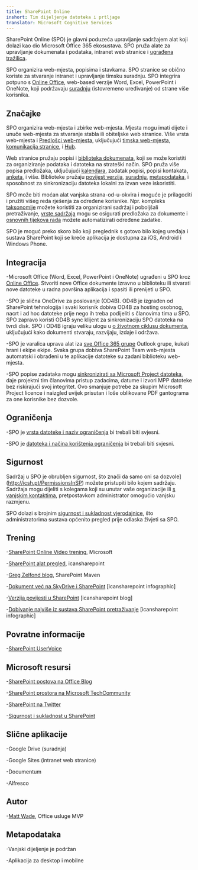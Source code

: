 ```yaml
---
title: SharePoint Online
inshort: Tim dijeljenje datoteka i prtljage
translator: Microsoft Cognitive Services
---
```



SharePoint Online (SPO) je glavni poduzeća upravljanje sadržajem alat koji dolazi kao dio Microsoft Office 365 ekosustava. SPO pruža alate za upravljanje dokumenata i podataka, intranet web stranice i [ugrađena tražilica](http://icsh.pt/HowToSPSearch).

SPO organizira web-mjesta, popisima i stavkama. SPO stranice se obično koriste za stvaranje intranet i upravljanje timsku suradnju. SPO integrira potpuno s [Online Office](https://technet.microsoft.com/en-us/library/word-online-service-description.aspx), web-based verzije Word, Excel, PowerPoint i OneNote, koji podržavaju [suradnju](http://icsh.pt/CoAuthoring) (istovremeno uređivanje) od strane više korisnika.

Značajke
---------

SPO organizira web-mjesta i zbirke web-mjesta. Mjesta mogu imati dijete i unuče web-mjesta za stvaranje stabla ili obiteljske web stranice. Više vrsta web-mjesta i [Predlošci web-mjesta](https://support.office.com/en-us/article/Using-templates-to-create-different-kinds-of-SharePoint-sites-449eccec-ff99-4cf3-b62e-dcfee37e8da4), uključujući [timska web-mjesta](https://support.office.com/en-us/article/what-is-a-sharepoint-team-site-75545757-36c3-46a7-beed-0aaa74f0401e), [komunikacija stranice](https://support.office.com/en-us/article/what-is-a-sharepoint-communication-site-94a33429-e580-45c3-a090-5512a8070732), i [Hub](https://docs.microsoft.com/en-us/sharepoint/dev/features/hub-site/hub-site-overview).

Web stranice pružaju popisi i [biblioteka dokumenata](http://icsh.pt/SPDocLibs), koji se može koristiti za organiziranje podataka i datoteka na strateški način. SPO pruža više popisa predložaka, uključujući [kalendara](https//icsh.pt/SPCalendars), zadatak popisi, popisi kontakata, [anketa](http://icsh.pt/SPSurveyIntro), i više. Biblioteke pružaju [povijest verzija](http://icsh.pt/VersionHistory), [suradnju](http://icsh.pt/CoAuthoring), [metapodataka](http://icsh.pt/MetadataGuide), i sposobnost za sinkronizaciju datoteka lokalni za izvan veze iskoristiti.

SPO može biti moćan alat vanjska strana-od-u-okvira i moguće je prilagoditi i pružiti višeg reda rješenja za određene korisnike. Npr. kompleks [taksonomije](http://sharepointmaven.com/2-ways-to-design-sharepoint-taxonomy-for-an-organization/) možete koristiti za organizirani sadržaj i poboljšali pretraživanje, [vrste sadržaja](https://technet.microsoft.com/en-us/library/cc262735.aspx) mogu se osigurati predložaka za dokumente i [osnovnih tijekova rada](http://sharepointmaven.com/4-things-to-do-before-creating-a-workflow-in-sharepoint-and-office-365/) možete automatizirati određene zadatke.

SPO je moguć preko skoro bilo koji preglednik s gotovo bilo kojeg uređaja i sustava SharePoint koji se kreće aplikacija je dostupna za iOS, Android i Windows Phone.

Integracija
---------

-Microsoft Office (Word, Excel, PowerPoint i OneNote) ugrađeni u SPO kroz [Online Office](https://technet.microsoft.com/en-us/library/word-online-service-description.aspx). Stvoriti nove Office dokumente izravno u biblioteku ili stvarati nove datoteke u radna površina aplikacija i spasiti ili prenijeti u SPO.

-SPO je slična OneDrive za poslovanje (OD4B). OD4B je izgrađen od SharePoint tehnologija i svaki korisnik dobiva OD4B za hosting osobnog, nacrt i ad hoc datoteke prije nego ih treba podijeliti s članovima tima u SPO. SPO zapravo koristi OD4B sync klijent za sinkronizaciju SPO datoteka na tvrdi disk. SPO i OD4B igraju veliku ulogu u [o životnom ciklusu dokumenta](http://icsh.pt/DocCircleOfLife), uključujući kako dokumenti stvaraju, razvijaju, izdaje i održava.

-SPO je varalica uprava alat iza [sve Office 365 grupe](http://icsh.pt/O365groups) Outlook grupe, kukati hrani i ekipe ekipe. Svaka grupa dobiva SharePoint Team web-mjesta automatski i obrađeni u te aplikacije datoteke su zadani biblioteku web-mjesta.

-SPO popise zadataka mogu [sinkronizirati sa Microsoft Project datoteka](http://icsh.pt/MPPtoSharePoint), daje projektni tim članovima pristup zadacima, datume i izvori MPP datoteke bez riskirajući svoj integritet. Ovo smanjuje potrebe za skupim Microsoft Project licence i naizgled uvijek prisutan i loše oblikovane PDF gantograma za one korisnike bez dozvole.

Ograničenja
---------

-SPO je [vrsta datoteke i naziv ograničenja](http://icsh.pt/SPFileTypeLimits) bi trebali biti svjesni.

-SPO je [datoteka i načina korištenja ograničenja](http://icsh.pt/SPUseLimits) bi trebali biti svjesni.

Sigurnost
---------

Sadržaj u SPO je obrubljen sigurnost, što znači da samo oni sa dozvole](http://icsh.pt/PermissionsInSP) možete pristupiti bilo kojem sadržaju. Sadržaja mogu dijeliti s kolegama koji su unutar vaše organizacije ili [s vanjskim kontaktima](http://icsh.pt/ExternalSharing), pretpostavkom administrator omogućio vanjsku razmjenu.

SPO dolazi s brojnim [sigurnost i sukladnost vjerodajnice](https://blogs.technet.microsoft.com/wbaer/2017/03/13/security-and-compliance-in-sharepoint-online-and-onedrive-for-business/), što administratorima sustava općenito pregled prije odlaska živjeti sa SPO.

Trening
---------

-[SharePoint Online Video trening](https://support.office.com/en-us/article/SharePoint-Online-video-training-cb8ef501-84db-4427-ac77-ec2009fb8e23?ui=en-US&rs=en-US&ad=US), Microsoft

-[SharePoint alat pregled](http://icansharepoint.com/tools), icansharepoint

-[Greg Zelfond blog](http://sharepointmaven.com/blog-sharepoint-best-practices/), SharePoint Maven

-[Dokument već na SkyDrive i SharePoint](http://icsh.pt/DocCircleOfLife) \[icansharepoint
    infographic\]

-[Verzija povijesti u SharePoint](http://icsh.pt/VersionHistory)
    \[icansharepoint blog\]

-[Dobivanje najviše iz sustava SharePoint
    pretraživanje](http://icsh.pt/HowToSPSearch) \[icansharepoint infographic\]

Povratne informacije
---------

-[SharePoint UserVoice](https://sharepoint.uservoice.com/)

Microsoft resursi
---------

-[SharePoint postova na Office Blog](https://blogs.office.com/en-us/sharepoint/)

-[SharePoint prostora na Microsoft TechCommunity](https://techcommunity.microsoft.com/t5/SharePoint/bd-p/SharePoint_General)

-[SharePoint na Twitter](https://twitter.com/sharepoint)

-[Sigurnost i sukladnost u SharePoint](https://blogs.technet.microsoft.com/wbaer/2017/03/13/security-and-compliance-in-sharepoint-online-and-onedrive-for-business/)


Slične aplikacije
--------------------

-Google Drive (suradnja)

-Google Sites (intranet web stranice)

-Documentum

-Alfresco

Autor
---------

-[Matt Wade](https://www.linkedin.com/in/thatmattwade/), Office usluge MVP

Metapodataka
--------

-Vanjski dijeljenje je podržan

-Aplikacija za desktop i mobilne

